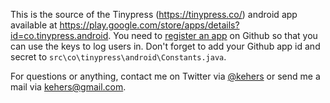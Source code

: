 This is the source of the Tinypress (https://tinypress.co/) android app available at https://play.google.com/store/apps/details?id=co.tinypress.android. You need to [register an app](https://github.com/settings/applications/new) on Github so that you can use the keys to log users in. Don't forget to add your Github app id and secret to ```src\co\tinypress\android\Constants.java```.

For questions or anything, contact me on Twitter via [@kehers](http://twitter.com/kehers) or send me a mail via kehers@gmail.com.